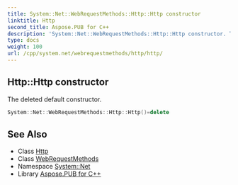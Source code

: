 ```yaml
---
title: System::Net::WebRequestMethods::Http::Http constructor
linktitle: Http
second_title: Aspose.PUB for C++
description: 'System::Net::WebRequestMethods::Http::Http constructor. The deleted default constructor in C++.'
type: docs
weight: 100
url: /cpp/system.net/webrequestmethods/http/http/
---
```

## Http::Http constructor


The deleted default constructor.

```cpp
System::Net::WebRequestMethods::Http::Http()=delete
```

## See Also

* Class [Http](../)
* Class [WebRequestMethods](../../)
* Namespace [System::Net](../../../)
* Library [Aspose.PUB for C++](../../../../)
